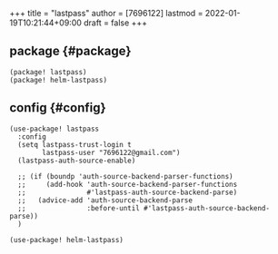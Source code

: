 +++
title = "lastpass"
author = [7696122]
lastmod = 2022-01-19T10:21:44+09:00
draft = false
+++

## package {#package}

```elisp
(package! lastpass)
(package! helm-lastpass)
```


## config {#config}

```elisp
(use-package! lastpass
  :config
  (setq lastpass-trust-login t
        lastpass-user "7696122@gmail.com")
  (lastpass-auth-source-enable)

  ;; (if (boundp 'auth-source-backend-parser-functions)
  ;;     (add-hook 'auth-source-backend-parser-functions
  ;;               #'lastpass-auth-source-backend-parse)
  ;;   (advice-add 'auth-source-backend-parse
  ;;               :before-until #'lastpass-auth-source-backend-parse))
  )

(use-package! helm-lastpass)
```
